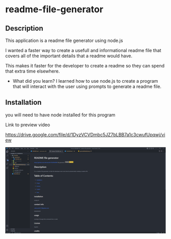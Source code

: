 # readme-file-generator

## Description

This application is a readme file generator using node.js


I wanted a faster way to create a usefull and informational readme file that covers all of the important details that a readme would have.

This makes it faster for the developer to create a readme so they can spend that extra time elsewhere.
- What did you learn?
I learned how to use node.js to create a program that will interact with the user using prompts to generate a readme file.


## Installation

you will need to have node installed for this program

Link to preview video

https://drive.google.com/file/d/1DyzVCVDmbc5JZ7bLBB7a1c3cwufUpqwj/view

![README picture](Develop/utils/readme-sample.png)